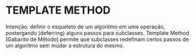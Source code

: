 # TEMPLATE METHOD

Intenção: definir o esqueleto de um algoritmo em uma operação, postergando (deferring) alguns passos para subclasses. Template Method (Gabarito de Método) permite que subclasses redefinam certos passos de um algoritmo sem mudar a estrutura do mesmo.